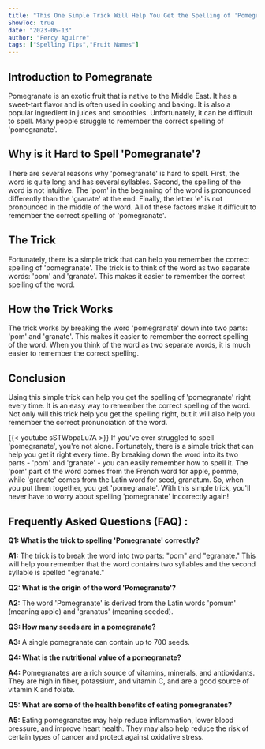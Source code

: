 ```yaml
---
title: "This One Simple Trick Will Help You Get the Spelling of 'Pomegranate' Right Every Time!"
ShowToc: true 
date: "2023-06-13"
author: "Percy Aguirre" 
tags: ["Spelling Tips","Fruit Names"]
---
```

## Introduction to Pomegranate 

Pomegranate is an exotic fruit that is native to the Middle East. It has a sweet-tart flavor and is often used in cooking and baking. It is also a popular ingredient in juices and smoothies. Unfortunately, it can be difficult to spell. Many people struggle to remember the correct spelling of 'pomegranate'. 

## Why is it Hard to Spell 'Pomegranate'?

There are several reasons why 'pomegranate' is hard to spell. First, the word is quite long and has several syllables. Second, the spelling of the word is not intuitive. The 'pom' in the beginning of the word is pronounced differently than the 'granate' at the end. Finally, the letter 'e' is not pronounced in the middle of the word. All of these factors make it difficult to remember the correct spelling of 'pomegranate'.

## The Trick

Fortunately, there is a simple trick that can help you remember the correct spelling of 'pomegranate'. The trick is to think of the word as two separate words: 'pom' and 'granate'. This makes it easier to remember the correct spelling of the word. 

## How the Trick Works

The trick works by breaking the word 'pomegranate' down into two parts: 'pom' and 'granate'. This makes it easier to remember the correct spelling of the word. When you think of the word as two separate words, it is much easier to remember the correct spelling. 

## Conclusion

Using this simple trick can help you get the spelling of 'pomegranate' right every time. It is an easy way to remember the correct spelling of the word. Not only will this trick help you get the spelling right, but it will also help you remember the correct pronunciation of the word.

{{< youtube sSTWbpaLu7A >}} 
If you've ever struggled to spell 'pomegranate', you're not alone. Fortunately, there is a simple trick that can help you get it right every time. By breaking down the word into its two parts - 'pom' and 'granate' - you can easily remember how to spell it. The 'pom' part of the word comes from the French word for apple, pomme, while 'granate' comes from the Latin word for seed, granatum. So, when you put them together, you get 'pomegranate'. With this simple trick, you'll never have to worry about spelling 'pomegranate' incorrectly again!

## Frequently Asked Questions (FAQ) :
**Q1: What is the trick to spelling 'Pomegranate' correctly?**

**A1:** The trick is to break the word into two parts: "pom" and "egranate." This will help you remember that the word contains two syllables and the second syllable is spelled "egranate." 

**Q2: What is the origin of the word 'Pomegranate'?**

**A2:** The word 'Pomegranate' is derived from the Latin words 'pomum' (meaning apple) and 'granatus' (meaning seeded). 

**Q3: How many seeds are in a pomegranate?**

**A3:** A single pomegranate can contain up to 700 seeds. 

**Q4: What is the nutritional value of a pomegranate?**

**A4:** Pomegranates are a rich source of vitamins, minerals, and antioxidants. They are high in fiber, potassium, and vitamin C, and are a good source of vitamin K and folate. 

**Q5: What are some of the health benefits of eating pomegranates?**

**A5:** Eating pomegranates may help reduce inflammation, lower blood pressure, and improve heart health. They may also help reduce the risk of certain types of cancer and protect against oxidative stress.






